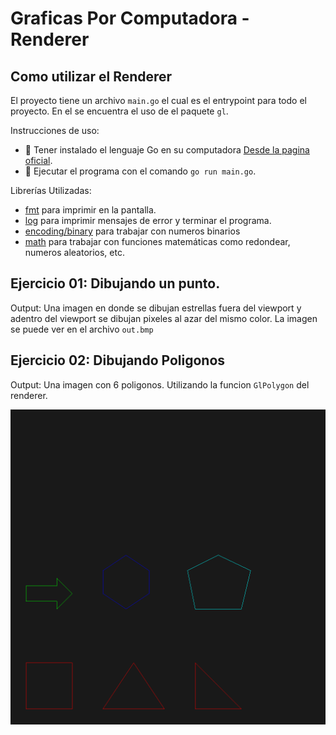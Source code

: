 # Graficas Por Computadora - Renderer

## Como utilizar el Renderer
El proyecto tiene un archivo `main.go` el cual es el entrypoint para todo el proyecto. En el se encuentra el uso de el paquete `gl`.

Instrucciones de uso:
- 💽 Tener instalado el lenguaje Go en su computadora [Desde la pagina oficial](https://go.dev/doc/install).
- 🚀 Ejecutar el programa con el comando `go run main.go`.

Librerías Utilizadas:
- [fmt](https://pkg.go.dev/fmt) para imprimir en la pantalla.
- [log](https://pkg.go.dev/log) para imprimir mensajes de error y terminar el programa.
- [encoding/binary](https://pkg.go.dev/encoding/binary) para trabajar con numeros binarios
- [math](https://pkg.go.dev/math) para trabajar con funciones matemáticas como redondear, numeros aleatorios, etc.
## Ejercicio 01: Dibujando un punto.
Output: Una imagen en donde se dibujan estrellas fuera del viewport y adentro del viewport se dibujan pixeles al azar del mismo color. La imagen se puede ver en el archivo `out.bmp`

## Ejercicio 02: Dibujando Poligonos
Output: Una imagen con 6 poligonos. Utilizando la funcion `GlPolygon` del renderer.

![](out.bmp)

